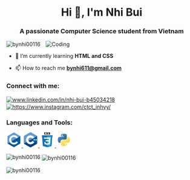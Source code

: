 <h1 align="center">Hi 👋, I'm Nhi Bui</h1>
<h3 align="center">A passionate Computer Science student from Vietnam</h3>
<img align="right" alt="Coding" width="400" src="https://user-images.githubusercontent.com/74038190/236119160-976a0405-caa7-470c-9356-16d43402ea0a.gif">

<p align="left"> <img src="https://komarev.com/ghpvc/?username=bynhi00116&label=Profile%20views&color=0e75b6&style=flat" alt="bynhi00116" /> </p>

- 🌱 I’m currently learning **HTML and CSS**

- 📫 How to reach me **bynhi611@gmail.com**

<h3 align="left">Connect with me:</h3>
<p align="left">
<a href="https://linkedin.com/in/www.linkedin.com/in/nhi-bui-b45034218" target="blank"><img align="center" src="https://raw.githubusercontent.com/rahuldkjain/github-profile-readme-generator/master/src/images/icons/Social/linked-in-alt.svg" alt="www.linkedin.com/in/nhi-bui-b45034218" height="30" width="40" /></a>
<a href="https://instagram.com/https://www.instagram.com/ctct_inhyy/" target="blank"><img align="center" src="https://raw.githubusercontent.com/rahuldkjain/github-profile-readme-generator/master/src/images/icons/Social/instagram.svg" alt="https://www.instagram.com/ctct_inhyy/" height="30" width="40" /></a>
</p>

<h3 align="left">Languages and Tools:</h3>
<p align="left"> <a href="https://www.cprogramming.com/" target="_blank" rel="noreferrer"> <img src="https://raw.githubusercontent.com/devicons/devicon/master/icons/c/c-original.svg" alt="c" width="40" height="40"/> </a> <a href="https://www.w3schools.com/cpp/" target="_blank" rel="noreferrer"> <img src="https://raw.githubusercontent.com/devicons/devicon/master/icons/cplusplus/cplusplus-original.svg" alt="cplusplus" width="40" height="40"/> </a> <a href="https://www.w3schools.com/css/" target="_blank" rel="noreferrer"> <img src="https://raw.githubusercontent.com/devicons/devicon/master/icons/css3/css3-original-wordmark.svg" alt="css3" width="40" height="40"/> </a> <a href="https://www.python.org" target="_blank" rel="noreferrer"> <img src="https://raw.githubusercontent.com/devicons/devicon/master/icons/python/python-original.svg" alt="python" width="40" height="40"/> </a> </p>

<p><img align="left" src="https://github-readme-stats.vercel.app/api/top-langs?username=bynhi00116&show_icons=true&locale=en&layout=compact" alt="bynhi00116" /></p>

<p>&nbsp;<img align="center" src="https://github-readme-stats.vercel.app/api?username=bynhi00116&show_icons=true&locale=en" alt="bynhi00116" /></p>

<p><img align="center" src="https://github-readme-streak-stats.herokuapp.com/?user=bynhi00116&" alt="bynhi00116" /></p>
